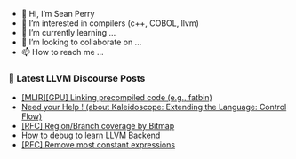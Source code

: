 - 👋 Hi, I’m Sean Perry
- 👀 I’m interested in compilers (c++, COBOL, llvm)
- 🌱 I’m currently learning ...
- 💞️ I’m looking to collaborate on ...
- 📫 How to reach me ...

<!---
s66perry/s66perry is a ✨ special ✨ repository because its `README.md` (this file) appears on your GitHub profile.
You can click the Preview link to take a look at your changes.
--->
### 📕 Latest LLVM Discourse Posts

<!-- DISCOURSE-LLVM:START -->
- [[MLIR][GPU] Linking precompiled code &lpar;e.g., fatbin&rpar;](https://discourse.llvm.org/t/mlir-gpu-linking-precompiled-code-e-g-fatbin/79705#post_1)
- [Need your Help ! &lpar;about Kaleidoscope: Extending the Language: Control Flow&rpar;](https://discourse.llvm.org/t/need-your-help-about-kaleidoscope-extending-the-language-control-flow/79704#post_1)
- [[RFC] Region/Branch coverage by Bitmap](https://discourse.llvm.org/t/rfc-region-branch-coverage-by-bitmap/79629#post_3)
- [How to debug to learn LLVM Backend](https://discourse.llvm.org/t/how-to-debug-to-learn-llvm-backend/79655#post_7)
- [[RFC] Remove most constant expressions](https://discourse.llvm.org/t/rfc-remove-most-constant-expressions/63179?page=2#post_35)
<!-- DISCOURSE-LLVM:END -->
